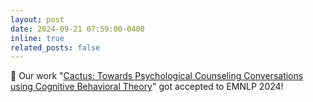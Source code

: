 ```yaml
---
layout: post
date: 2024-09-21 07:59:00-0400
inline: true
related_posts: false
---
```


🎉 Our work "[Cactus: Towards Psychological Counseling Conversations using Cognitive Behavioral Theory](https://arxiv.org/abs/2407.03103)" got accepted to EMNLP 2024!
